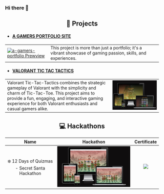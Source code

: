 ### Hi there 👋

<h2 align='center'> &#x1F4BC; Projects</h2>

- #### [A GAMERS PORTFOLIO SITE](https://github.com/JohnnySonTrinh/a-gamers-portfolio-site)
<table>
  <tr>
    <td>
      <a href="https://github.com/JohnnySonTrinh/a-gamers-portfolio-site"><img width="900" src="https://github.com/JohnnySonTrinh/a-gamers-portfolio-site/blob/main/documentation/readme/preview.png" alt="a-gamers-portfolio Prewview"></a>
    </td>
    <td>
      This project is more than just a portfolio; it's a vibrant showcase of gaming passion, skills, and experiences.
    </td>
  </tr>
</table>


- #### [VALORANT TIC TAC TACTICS](https://github.com/JohnnySonTrinh/valorant-tic-tac-tactics)
<table>
  <tr>
    <td>
     Valorant Tic-Tac-Tactics combines the strategic gameplay of Valorant with the simplicity and charm of Tic-Tac-Toe. This project aims to provide a fun, engaging, and interactive gaming experience for both Valorant enthusiasts and casual gamers alike.
    </td>
    <td>
      <a href="https://github.com/JohnnySonTrinh/valorant-tic-tac-tactics"><img width="900" src="https://github.com/JohnnySonTrinh/valorant-tic-tac-tactics/blob/main/documentation/readme/mockup.png" alt="Tic Tac Tactics Responsive Mockup"></a>
    </td>
  </tr>
</table>


<h2 align='center'> &#128187; Hackathons</h2>

| Name | Hackathon | Certificate |
| :---: | :---: | :---: |
|❄️ 12 Days of Quizmas - Secret Santa Hackathon | <a href="https://github.com/ogc1231/festive-quiz-game"><img src="https://github.com/ogc1231/festive-quiz-game/blob/main/documentation/readme/quiz-game-responsiveness.png" width=600px></a> | <a href="https://eu.badgr.com/public/assertions/bPUQP8YMROW-7xr_Ny_HJg"><img src="https://eu.badgr.com/public/assertions/bPUQP8YMROW-7xr_Ny_HJg/image"></a> |

<!--
**JohnnySonTrinh/JohnnySonTrinh** is a ✨ _special_ ✨ repository because its `README.md` (this file) appears on your GitHub profile.

Here are some ideas to get you started:

- 🔭 I’m currently working on ...
- 🌱 I’m currently learning ...
- 👯 I’m looking to collaborate on ...
- 🤔 I’m looking for help with ...
- 💬 Ask me about ...
- 📫 How to reach me: ...
- 😄 Pronouns: ...
- ⚡ Fun fact: ...
-->
